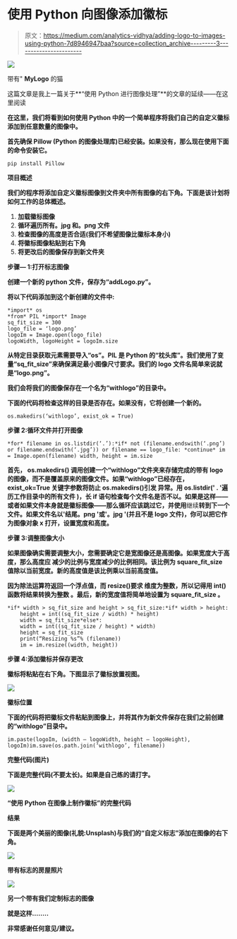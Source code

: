 # 使用 Python 向图像添加徽标

> 原文：<https://medium.com/analytics-vidhya/adding-logo-to-images-using-python-7d8946947baa?source=collection_archive---------3----------------------->

![](img/5f4042107d5d6789031bc3796dda5fd5.png)

带有" **MyLogo** 的猫

这篇文章是我上一篇关于**“使用 Python 进行图像处理”**的文章的延续——在这里阅读[](/analytics-vidhya/image-manipulation-with-python-a689b83dd471)

**在这里，我们将看到如何使用 Python 中的一个简单程序将我们自己的自定义徽标添加到任意数量的图像中。**

**首先确保 Pillow (Python 的图像处理库)已经安装。如果没有，那么现在使用下面的命令安装它。**

```
pip install Pillow
```

****项目概述****

**我们的程序将添加自定义徽标图像到文件夹中所有图像的右下角。下面是该计划将如何工作的总体概述。**

1.  **加载徽标图像**
2.  **循环遍历所有。jpg 和。png 文件**
3.  **检查图像的高度是否合适(我们不希望图像比徽标本身小)**
4.  **将徽标图像粘贴到右下角**
5.  **将更改后的图像保存到新文件夹**

****步骤— 1:打开标志图像****

**创建一个新的 python 文件，保存为“addLogo.py”。**

**将以下代码添加到这个新创建的文件中:**

```
*import* os
*from* PIL *import* Image
sq_fit_size = 300
logo_file = ‘logo.png’
logoIm = Image.open(logo_file)
logoWidth, logoHeight = logoIm.size
```

**从特定目录获取元素需要导入“os”。PIL 是 Python 的“枕头库”。我们使用了变量“sq_fit_size”来确保满足最小图像尺寸要求。我们的 logo 文件名简单来说就是“logo.png”。**

**我们会将我们的图像保存在一个名为“withlogo”的目录中。**

**下面的代码将检查这样的目录是否存在。如果没有，它将创建一个新的。**

```
os.makedirs(‘withlogo’, exist_ok = True)
```

****步骤 2:循环文件并打开图像****

```
*for* filename in os.listdir(‘.’):*if* not (filename.endswith(‘.png’) or filename.endswith(‘.jpg’)) or filename == logo_file: *continue* im = Image.open(filename) width, height = im.size
```

**首先， **os.makedirs()** 调用创建一个“withlogo”文件夹来存储完成的带有 logo 的图像，而不是覆盖原来的图像文件。如果“withlogo”已经存在， **exist_ok=True** 关键字参数将防止 os.makedirs()引发
异常。用 os.listdir(' . '遍历工作目录中的所有文件
)，长 if 语句检查每个文件名是否不以。如果是这样——或者如果文件本身就是徽标图像——那么循环应该跳过它，并使用**继续**转到下一个文件。如果文件名以'结尾。png '或'。jpg '(并且不是 logo 文件)，你可以把它作为图像对象 x 打开，设置宽度和高度。**

****步骤 3:调整图像大小****

**如果图像确实需要调整大小，您需要确定它是宽图像还是高图像。如果宽度大于高度，那么高度应
减少的比例与宽度减少的比例相同。该比例为 **square_fit_size** 值除以当前宽度。新的高度值是该比例乘以当前高度值。**

**因为除法运算符返回一个浮点值，而 resize()要求
维度为整数，所以记得用 int()函数将结果转换为整数
。最后，新的宽度值将简单地设置为
**square_fit_size** 。**

```
*if* width > sq_fit_size and height > sq_fit_size:*if* width > height:
    height = int((sq_fit_size / width) * height)
    width = sq_fit_size*else*:
    width = int((sq_fit_size / height) * width)
    height = sq_fit_size
    print(“Resizing %s”% (filename)) 
    im = im.resize((width, height))
```

****步骤 4:添加徽标并保存更改****

**徽标将粘贴在右下角。下图显示了徽标放置视图。**

**![](img/90188641f7eff5554c9e7df087013362.png)**

**徽标位置**

**下面的代码将把徽标文件粘贴到图像上，并将其作为新文件保存在我们之前创建的“withlogo”目录中。**

```
im.paste(logoIm, (width — logoWidth, height — logoHeight), logoIm)im.save(os.path.join(‘withlogo’, filename))
```

****完整代码(图片)****

**下面是完整代码(不要太长)。如果是自己练的请打字。**

**![](img/f19acc0833b1ac11e39ea28559846a18.png)**

**“使用 Python 在图像上制作徽标”的完整代码**

****结果****

**下面是两个美丽的图像(礼貌:Unsplash)与我们的“自定义标志”添加在图像的右下角。**

**![](img/8f2f938fd6be1ae398ffaac5b8ad3f30.png)**

**带有标志的房屋照片**

**![](img/0dba5b76d8dbf84c5fa1a6229c0825df.png)**

**另一个带有我们定制标志的图像**

**就是这样……..**

**非常感谢任何意见/建议。**